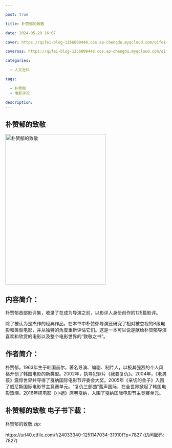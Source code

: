 ```yaml
---

post: true

title: 朴赞郁的致敬

date: 2024-05-29 16:07

cover: https://qifei-blog-1256009448.cos.ap-chengdu.myqcloud.com/qifei-blog/656f1c4fc458853aef1fcfa0.jpg

coveross: https://qifei-blog-1256009448.cos.ap-chengdu.myqcloud.com/qifei-blog/656f1c4fc458853aef1fcfa0.jpg

categories:

  - 人文社科

tags:

  - 朴赞郁
  - 电影评论

description:
---
```


## 朴赞郁的致敬
<img alt="朴赞郁的致敬 " class="aligncenter loaded" data-was-processed="true" decoding="async" fetchpriority="high" height="471" src="https://qifei-blog-1256009448.cos.ap-chengdu.myqcloud.com/qifei-blog/656f1c4fc458853aef1fcfa0.jpg " style="cursor: zoom-in;" width="314"/>

## 内容简介：

朴赞郁首部影评集，收录了在成为导演之前，以影评人身份创作的125篇影评。

除了被认为是杰作的经典作品，在本书中朴赞郁导演还研究了相对被忽视的B级电影和类型电影，并从独特的角度重新评估它们。这是一本可以说是献给朴赞郁导演喜欢和欣赏的电影以及整个电影世界的“致敬之书”。

## 作者简介：

朴赞郁，1963年生于韩国首尔，著名导演、编剧、制片人，以极其强烈的个人风格开创了韩国电影的新类型。2002年，执导犯罪片《我要复仇》。2004年，《老男孩》震惊世界并夺得了戛纳国际电影节评委会大奖。2005年《亲切的金子》入围了威尼斯国际电影节主竞赛单元。“复仇三部曲”蜚声国际，在全世界掀起了韩国电影热潮。2016年携电影《小姐》席卷戛纳，入围了戛纳国际电影节主竞赛单元。

## 朴赞郁的致敬 电子书下载：

朴赞郁的致敬.zip: 

https://url40.ctfile.com/f/24033340-1251147034-31910f?p=7827 (访问密码: 7827)

